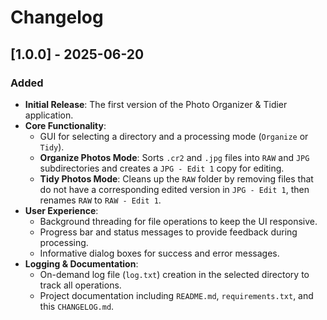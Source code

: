 # Changelog

<!--
Changelog Categories:
- "Added" for new features.
- "Changed" for changes in existing functionality.
- "Removed" for now-removed features.
- "Fixed" for any bug fixes.
-->

## [1.0.0] - 2025-06-20

### Added
- **Initial Release**: The first version of the Photo Organizer & Tidier application.
- **Core Functionality**:
    - GUI for selecting a directory and a processing mode (`Organize` or `Tidy`).
    - **Organize Photos Mode**: Sorts `.cr2` and `.jpg` files into `RAW` and `JPG` subdirectories and creates a `JPG - Edit 1` copy for editing.
    - **Tidy Photos Mode**: Cleans up the `RAW` folder by removing files that do not have a corresponding edited version in `JPG - Edit 1`, then renames `RAW` to `RAW - Edit 1`.
- **User Experience**:
    - Background threading for file operations to keep the UI responsive.
    - Progress bar and status messages to provide feedback during processing.
    - Informative dialog boxes for success and error messages.
- **Logging & Documentation**:
    - On-demand log file (`log.txt`) creation in the selected directory to track all operations.
    - Project documentation including `README.md`, `requirements.txt`, and this `CHANGELOG.md`.